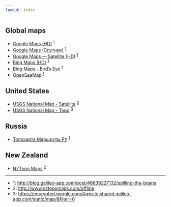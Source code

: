 ```yaml
---
layout: index
---
```


## Global maps

* [Google Maps (HD)](http://shared.galileo-app.com/static/map/google_maps_hd.ms) <sup>[1](#galileo-app-blog)</sup>
* [Google Maps (Спутник)](http://shared.galileo-app.com/static/map/Google_Satellite_RU.ms) <sup>[1](#galileo-app-blog)</sup>
* [Google Maps — Satellite (HD)](http://shared.galileo-app.com/static/map/Google_Satellite_EN.ms) <sup>[1](#galileo-app-blog)</sup>
* [Bing Maps (HD)](http://shared.galileo-app.com/static/map/bing_maps.ms) <sup>[1](#galileo-app-blog)</sup>
* [Bing Maps - Bird’s Eye](http://shared.galileo-app.com/static/map/bing_maps_birds_eye.ms) <sup>[1](#galileo-app-blog)</sup>
* [OpenSeaMap](http://shared.galileo-app.com/static/map/OpenSeaMap.ms) <sup>[1](#galileo-app-blog)</sup>

## United States

* [USGS National Map - Satellite](http://shared.galileo-app.com/static/map/usgs_satellite_plus.ms) <sup>[3](#google-galileo-search)</sup>
* [USGS National Map - Topo](http://shared.galileo-app.com/static/map/usgs_topo.ms) <sup>[3](#google-galileo-search)</sup>

## Russia

* [Топокарта Маршруты.РУ](http://shared.galileo-app.com/static/map/marshruty.ms) <sup>[1](#galileo-app-blog)</sup>

## New Zealand

* [NZTopo Maps](http://www.nztopomaps.com/nztopomaps.ms) <sup>[2](#nztopomaps)</sup>


---

- <a name="galileo-app-blog">1</a>: http://blog.galileo-app.com/post/46639227132/spilling-the-beans
- <a name="nztopomaps">2</a>: http://www.nztopomaps.com/offline
- <a name="google-galileo-search">3</a>: https://encrypted.google.com/#q=site:shared.galileo-app.com/static/map/&filter=0

